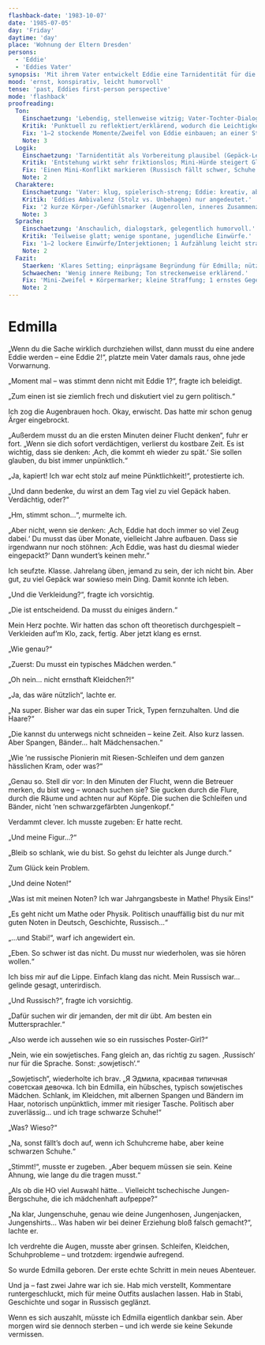 ```yaml
---
flashback-date: '1983-10-07'
date: '1985-07-05'
day: 'Friday'
daytime: 'day'
place: 'Wohnung der Eltern Dresden'
persons:
  - 'Eddie'
  - 'Eddies Vater'
synopsis: 'Mit ihrem Vater entwickelt Eddie eine Tarnidentität für die Flucht – Edmilla entsteht: Kleidchen, Schleifen, Gepäck‑Legende, politisch unauffällig.'
mood: 'ernst, konspirativ, leicht humorvoll'
tense: 'past, Eddies first-person perspective'
mode: 'flashback'
proofreading:
  Ton:
    Einschaetzung: 'Lebendig, stellenweise witzig; Vater-Tochter-Dialog trägt die Szene.'
    Kritik: 'Punktuell zu reflektiert/erklärend, wodurch die Leichtigkeit überwiegt.'
    Fix: '1–2 stockende Momente/Zweifel von Eddie einbauen; an einer Stelle den Witz kurz von Ernst brechen lassen.'
    Note: 3
  Logik:
    Einschaetzung: 'Tarnidentität als Vorbereitung plausibel (Gepäck-Legende, Verkleidung, Notenstrategie).'
    Kritik: 'Entstehung wirkt sehr friktionslos; Mini-Hürde steigert Glaubwürdigkeit (z. B. Russisch/Schuhe).'
    Fix: 'Einen Mini-Konflikt markieren (Russisch fällt schwer, Schuhe unbequem) und als offenes Risiko notieren.'
    Note: 2
  Charaktere:
    Einschaetzung: 'Vater: klug, spielerisch-streng; Eddie: kreativ, aber konfliktarm gezeigt.'
    Kritik: 'Eddies Ambivalenz (Stolz vs. Unbehagen) nur angedeutet.'
    Fix: '2 kurze Körper-/Gefühlsmarker (Augenrollen, inneres Zusammenzucken) ergänzen; 1 Satz zu Dankbarkeit vs. Widerwillen.'
    Note: 3
  Sprache:
    Einschaetzung: 'Anschaulich, dialogstark, gelegentlich humorvoll.'
    Kritik: 'Teilweise glatt; wenige spontane, jugendliche Einwürfe.'
    Fix: '1–2 lockere Einwürfe/Interjektionen; 1 Aufzählung leicht straffen/variieren.'
    Note: 2
  Fazit:
    Staerken: 'Klares Setting; einprägsame Begründung für Edmilla; nützliche Tarn-Details.'
    Schwaechen: 'Wenig innere Reibung; Ton streckenweise erklärend.'
    Fix: 'Mini-Zweifel + Körpermarker; kleine Straffung; 1 ernstes Gegengewicht zum Witz.'
    Note: 2
---
```


# Edmilla

„Wenn du die Sache wirklich durchziehen willst, dann musst du eine andere Eddie
werden – eine Eddie 2!“, platzte mein Vater damals raus, ohne jede Vorwarnung.

„Moment mal – was stimmt denn nicht mit Eddie 1?“, fragte ich beleidigt.

„Zum einen ist sie ziemlich frech und diskutiert viel zu gern politisch.“

Ich zog die Augenbrauen hoch. Okay, erwischt. Das hatte mir schon genug Ärger
eingebrockt.

„Außerdem musst du an die ersten Minuten deiner Flucht denken“, fuhr er fort.
„Wenn sie dich sofort verdächtigen, verlierst du kostbare Zeit. Es ist wichtig,
dass sie denken: ‚Ach, die kommt eh wieder zu spät.‘ Sie sollen glauben, du bist
immer unpünktlich.“

„Ja, kapiert! Ich war echt stolz auf meine Pünktlichkeit!“, protestierte ich.

„Und dann bedenke, du wirst an dem Tag viel zu viel Gepäck haben. Verdächtig,
oder?“

„Hm, stimmt schon…“, murmelte ich.

„Aber nicht, wenn sie denken: ‚Ach, Eddie hat doch immer so viel Zeug dabei.‘ Du
musst das über Monate, vielleicht Jahre aufbauen. Dass sie irgendwann nur noch
stöhnen: ‚Ach Eddie, was hast du diesmal wieder eingepackt?‘ Dann wundert’s
keinen mehr.“

Ich seufzte. Klasse. Jahrelang üben, jemand zu sein, der ich nicht bin. Aber
gut, zu viel Gepäck war sowieso mein Ding. Damit konnte ich leben.

„Und die Verkleidung?“, fragte ich vorsichtig.

„Die ist entscheidend. Da musst du einiges ändern.“

Mein Herz pochte. Wir hatten das schon oft theoretisch durchgespielt –
Verkleiden auf’m Klo, zack, fertig. Aber jetzt klang es ernst.

„Wie genau?“

„Zuerst: Du musst ein typisches Mädchen werden.“

„Oh nein… nicht ernsthaft Kleidchen?!“

„Ja, das wäre nützlich“, lachte er.

„Na super. Bisher war das ein super Trick, Typen fernzuhalten. Und die Haare?“

„Die kannst du unterwegs nicht schneiden – keine Zeit. Also kurz lassen. Aber
Spangen, Bänder… halt Mädchensachen.“

„Wie ’ne russische Pionierin mit Riesen-Schleifen und dem ganzen hässlichen
Kram, oder was?“

„Genau so. Stell dir vor: In den Minuten der Flucht, wenn die Betreuer merken,
du bist weg – wonach suchen sie? Sie gucken durch die Flure, durch die Räume und
achten nur auf Köpfe. Die suchen die Schleifen und Bänder, nicht ’nen
schwarzgefärbten Jungenkopf.“

Verdammt clever. Ich musste zugeben: Er hatte recht.

„Und meine Figur…?“

„Bleib so schlank, wie du bist. So gehst du leichter als Junge durch.“

Zum Glück kein Problem.

„Und deine Noten!“

„Was ist mit meinen Noten? Ich war Jahrgangsbeste in Mathe! Physik Eins!“

„Es geht nicht um Mathe oder Physik. Politisch unauffällig bist du nur mit guten
Noten in Deutsch, Geschichte, Russisch…“

„…und Stabi!“, warf ich angewidert ein.

„Eben. So schwer ist das nicht. Du musst nur wiederholen, was sie hören wollen.“

Ich biss mir auf die Lippe. Einfach klang das nicht. Mein Russisch war… gelinde
gesagt, unterirdisch.

„Und Russisch?“, fragte ich vorsichtig.

„Dafür suchen wir dir jemanden, der mit dir übt. Am besten ein Muttersprachler.“

„Also werde ich aussehen wie so ein russisches Poster-Girl?“

„Nein, wie ein sowjetisches. Fang gleich an, das richtig zu sagen. ‚Russisch‘
nur für die Sprache. Sonst: ‚sowjetisch‘.“

„Sowjetisch“, wiederholte ich brav. „Я Эдмила, красивая типичная советская
девочка. Ich bin Edmilla, ein hübsches, typisch sowjetisches Mädchen. Schlank,
im Kleidchen, mit albernen Spangen und Bändern im Haar, notorisch unpünktlich,
immer mit riesiger Tasche. Politisch aber zuverlässig… und ich trage schwarze
Schuhe!“

„Was? Wieso?“

„Na, sonst fällt’s doch auf, wenn ich Schuhcreme habe, aber keine schwarzen
Schuhe.“

„Stimmt!“, musste er zugeben. „Aber bequem müssen sie sein. Keine Ahnung, wie
lange du die tragen musst.“

„Als ob die HO viel Auswahl hätte… Vielleicht tschechische Jungen-Bergschuhe,
die ich mädchenhaft aufpeppe?“

„Na klar, Jungenschuhe, genau wie deine Jungenhosen, Jungenjacken, Jungenshirts…
Was haben wir bei deiner Erziehung bloß falsch gemacht?“, lachte er.

Ich verdrehte die Augen, musste aber grinsen. Schleifen, Kleidchen,
Schuhprobleme – und trotzdem: irgendwie aufregend.

So wurde Edmilla geboren. Der erste echte Schritt in mein neues Abenteuer.

Und ja – fast zwei Jahre war ich sie. Hab mich verstellt, Kommentare
runtergeschluckt, mich für meine Outfits auslachen lassen. Hab in Stabi,
Geschichte und sogar in Russisch geglänzt.

Wenn es sich auszahlt, müsste ich Edmilla eigentlich dankbar sein. Aber morgen
wird sie dennoch sterben – und ich werde sie keine Sekunde vermissen.
